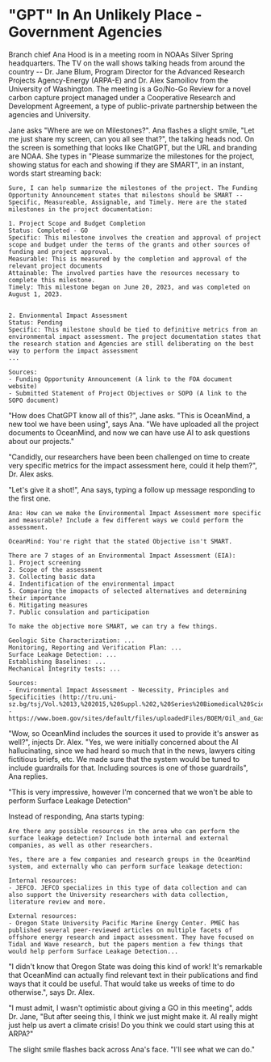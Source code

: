 # "GPT" In An Unlikely Place - Government Agencies

Branch chief Ana Hood is in a meeting room in NOAAs Silver Spring headquarters. The TV on the wall shows talking heads from around the country -- Dr. Jane Blum, Program Director for the Advanced Research Projects Agency-Energy (ARPA-E) and Dr. Alex Samoiliov from the University of Washington. The meeting is a Go/No-Go Review for a novel carbon capture project managed under a Cooperative Research and Development Agreement, a type of public-private partnership between the agencies and University. 

Jane asks "Where are we on Milestones?". Ana flashes a slight smile, "Let me just share my screen, can you all see that?", the talking heads nod. On the screen is something that looks like ChatGPT, but the URL and branding are NOAA. She types in "Please summarize the milestones for the project, showing status for each and showing if they are SMART", in an instant, words start streaming back: 

```
Sure, I can help summarize the milestones of the project. The Funding Opportunity Announcement states that milestons should be SMART -- Specific, Measureable, Assignable, and Timely. Here are the stated milestones in the project documentation:

1. Project Scope and Budget Completion
Status: Completed - GO
Specific: This milestone involves the creation and approval of project scope and budget under the terms of the grants and other sources of funding and project approval. 
Measurable: This is measured by the completion and approval of the relevant project documents
Attainable: The involved parties have the resources necessary to complete this milestone. 
Timely: This milestone began on June 20, 2023, and was completed on August 1, 2023. 


2. Envionmental Impact Assessment 
Status: Pending
Specific: This milestone should be tied to definitive metrics from an environmental impact assessment. The project documentation states that the research station and Agencies are still deliberating on the best way to perform the impact assessment
...

Sources: 
- Funding Opportunity Announcement (A link to the FOA document website)
- Submitted Statement of Project Objectives or SOPO (A link to the SOPO document) 
```

"How does ChatGPT know all of this?", Jane asks. "This is OceanMind, a new tool we have been using", says Ana. "We have uploaded all the project documents to OceanMind, and now we can have use AI to ask questions about our projects."

"Candidly, our researchers have been been challenged on time to create very specific metrics for the impact assessment here, could it help them?", Dr. Alex asks.

"Let's give it a shot!", Ana says, typing a follow up message responding to the first one. 

```
Ana: How can we make the Environmental Impact Assessment more specific and measurable? Include a few different ways we could perform the assessment.

OceanMind: You're right that the stated Objective isn't SMART. 

There are 7 stages of an Environmental Impact Assessment (EIA): 
1. Project screening
2. Scope of the assessment
3. Collecting basic data
4. Indentification of the environmental impact
5. Comparing the imopacts of selected alternatives and determining their importance
6. Mitigating measures
7. Public consulation and participation

To make the objective more SMART, we can try a few things. 

Geologic Site Characterization: ...
Monitoring, Reporting and Verification Plan: ...
Surface Leakage Detection: ...
Establishing Baselines: ...
Mechanical Integrity tests: ...

Sources:
- Environmental Impact Assessment - Necessity, Principles and Specificities (http://tru.uni-sz.bg/tsj/Vol.%2013,%202015,%20Suppl.%202,%20Series%20Biomedical%20Sciences/AF/AF/Students/M.Sabeva.pdf)
- https://www.boem.gov/sites/default/files/uploadedFiles/BOEM/Oil_and_Gas_Energy_Program/Energy_Economics/External_Studies/OCS%20Sequestration%20Report.pdf
```

"Wow, so OceanMind includes the sources it used to provide it's answer as well?", injects Dr. Alex. "Yes, we were initially concerned about the AI hallucinating, since we had heard so much that in the news, lawyers citing fictitious briefs, etc. We made sure that the system would be tuned to include guardrails for that. Including sources is one of those guardrails", Ana replies.

"This is very impressive, however I'm concerned that we won't be able to perform Surface Leakage Detection"

Instead of responding, Ana starts typing: 

```
Are there any possible resources in the area who can perform the surface leakage detection? Include both internal and external companies, as well as other researchers. 

Yes, there are a few companies and research groups in the OceanMind system, and externally who can perform surface leakage detection:

Internal resources:
- JEFCO. JEFCO specializes in this type of data collection and can also support the University researchers with data collection, literature review and more.

External resources:
- Oregon State University Pacific Marine Energy Center. PMEC has published several peer-reviewed articles on multiple facets of offshore energy research and impact assessment. They have focused on Tidal and Wave research, but the papers mention a few things that would help perform Surface Leakage Detection...
```

"I didn't know that Oregon State was doing this kind of work! It's remarkable that OceanMind can actually find relevant text in their publications and find ways that it could be useful. That would take us weeks of time to do otherwise.", says Dr. Alex.

"I must admit, I wasn't optimistic about giving a GO in this meeting", adds Dr. Jane, "But after seeing this, I think we just might make it. AI really might just help us avert a climate crisis! Do you think we could start using this at ARPA?"

The slight smile flashes back across Ana's face. "I'll see what we can do."